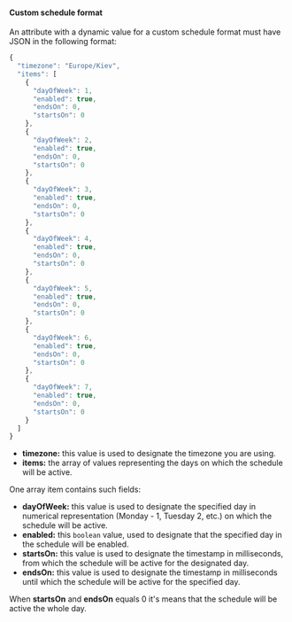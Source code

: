 #### Custom schedule format

An attribute with a dynamic value for a custom schedule format must have JSON in the following format:

```javascript
{
  "timezone": "Europe/Kiev",
  "items": [
    {
      "dayOfWeek": 1,
      "enabled": true,
      "endsOn": 0,
      "startsOn": 0
    },
    {
      "dayOfWeek": 2,
      "enabled": true,
      "endsOn": 0,
      "startsOn": 0
    },
    {
      "dayOfWeek": 3,
      "enabled": true,
      "endsOn": 0,
      "startsOn": 0
    },
    {
      "dayOfWeek": 4,
      "enabled": true,
      "endsOn": 0,
      "startsOn": 0
    },
    {
      "dayOfWeek": 5,
      "enabled": true,
      "endsOn": 0,
      "startsOn": 0
    },
    {
      "dayOfWeek": 6,
      "enabled": true,
      "endsOn": 0,
      "startsOn": 0
    },
    {
      "dayOfWeek": 7,
      "enabled": true,
      "endsOn": 0,
      "startsOn": 0
    }
  ]
}
```

<ul>
<li>
<b>timezone:</b> this value is used to designate the timezone you are using.
</li>
<li>
<b>items:</b> the array of values representing the days on which the schedule will be active.
</li>
</ul>

One array item contains such fields:
<ul>
<li>
<b>dayOfWeek:</b> this value is used to designate the specified day in numerical representation (Monday - 1, Tuesday 2, etc.) on which the schedule will be active.
</li>
<li>
<b>enabled:</b> this <code>boolean</code> value, used to designate that the specified day in the schedule will be enabled.
</li>
<li>
<b>startsOn:</b> this value is used to designate the timestamp in milliseconds, from which the schedule will be active for the designated day.
</li>
<li>
<b>endsOn:</b> this value is used to designate the timestamp in milliseconds until which the schedule will be active for the specified day.
</li>
</ul>
When <b>startsOn</b> and <b>endsOn</b> equals 0 it's means that the schedule will be active the whole day.
